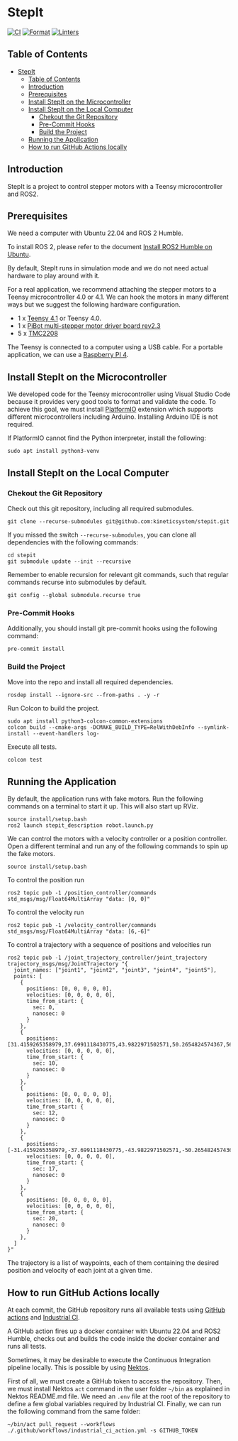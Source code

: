 # StepIt

[![CI](https://github.com/kineticsystem/stepit/actions/workflows/industrial_ci.yml/badge.svg)](https://github.com/kineticsystem/stepit/actions/workflows/industrial_ci.yml)
[![Format](https://github.com/kineticsystem/stepit/actions/workflows/ci-format.yml/badge.svg)](https://github.com/kineticsystem/stepit/actions/workflows/ci-format.yml)
[![Linters](https://github.com/kineticsystem/stepit/actions/workflows/ci-ros-lint.yml/badge.svg)](https://github.com/kineticsystem/stepit/actions/workflows/ci-ros-lint.yml)

## Table of Contents

- [StepIt](#stepit)
  - [Table of Contents](#table-of-contents)
  - [Introduction](#introduction)
  - [Prerequisites](#prerequisites)
  - [Install StepIt on the Microcontroller](#install-stepit-on-the-microcontroller)
  - [Install StepIt on the Local Computer](#install-stepit-on-the-local-computer)
    - [Chekout the Git Repository](#chekout-the-git-repository)
    - [Pre-Commit Hooks](#pre-commit-hooks)
    - [Build the Project](#build-the-project)
  - [Running the Application](#running-the-application)
  - [How to run GitHub Actions locally](#how-to-run-github-actions-locally)

## Introduction

StepIt is a project to control stepper motors with a Teensy microcontroller and ROS2.

## Prerequisites

We need a computer with Ubuntu 22.04 and ROS 2 Humble.

To install ROS 2, please refer to the document [Install ROS2 Humble on Ubuntu](https://docs.ros.org/en/humble/Installation/Ubuntu-Install-Debians.html).

By default, StepIt runs in simulation mode and we do not need actual hardware to play around with it.

For a real application, we recommend attaching the stepper motors to a Teensy microcontroller 4.0 or 4.1. We can hook the motors in many different ways but we suggest the following hardware configuration.

- 1 x [Teensy 4.1](https://www.pjrc.com/store/teensy41.html) or Teensy 4.0.
- 1 x [PiBot multi-stepper motor driver board rev2.3 ](https://www.pibot.com/pibot-multi-stepper-motor-driver-board-rev2-3.html)
- 5 x [TMC2208](https://shop.watterott.com/SilentStepStick-TMC2208-Stepper-Motor-Driver-with-soldered-pinheaders)

The Teensy is connected to a computer using a USB cable. For a portable application, we can use a [Raspberry PI 4](docs/install_ros_on_rasperry_pi/install_ros2_on_rasperry_pi.md).

## Install StepIt on the Microcontroller

We developed code for the Teensy microcontroller using Visual Studio Code because it provides very good tools to format and validate the code. To achieve this goal, we must install [PlatformIO](https://platformio.org) extension which supports different microcontrollers including Arduino. Installing Arduino IDE is not required.

If PlatformIO cannot find the Python interpreter, install the following:

`sudo apt install python3-venv`

## Install StepIt on the Local Computer

### Chekout the Git Repository

Check out this git repository, including all required submodules.

```
git clone --recurse-submodules git@github.com:kineticsystem/stepit.git
```

If you missed the switch `--recurse-submodules`, you can clone all dependencies with the following commands:

```
cd stepit
git submodule update --init --recursive
```

Remember to enable recursion for relevant git commands, such that regular commands recurse into submodules by default.

```
git config --global submodule.recurse true
```

### Pre-Commit Hooks

Additionally, you should install git pre-commit hooks using the following command:

```
pre-commit install
```

### Build the Project

Move into the repo and install all required dependencies.

```
rosdep install --ignore-src --from-paths . -y -r
```

Run Colcon to build the project.

```
sudo apt install python3-colcon-common-extensions
colcon build --cmake-args -DCMAKE_BUILD_TYPE=RelWithDebInfo --symlink-install --event-handlers log-
```

Execute all tests.

```
colcon test
```

## Running the Application

By default, the application runs with fake motors. Run the following commands on a terminal to start it up. This will also start up RViz.

```
source install/setup.bash
ros2 launch stepit_description robot.launch.py
```

We can control the motors with a velocity controller or a position controller. Open a different terminal and run any of the following commands to spin up the fake motors.

```
source install/setup.bash
```

To control the position run

```
ros2 topic pub -1 /position_controller/commands std_msgs/msg/Float64MultiArray "data: [0, 0]"
```

To control the velocity run

```
ros2 topic pub -1 /velocity_controller/commands std_msgs/msg/Float64MultiArray "data: [6,-6]"
```

To control a trajectory with a sequence of positions and velocities run

```
ros2 topic pub -1 /joint_trajectory_controller/joint_trajectory trajectory_msgs/msg/JointTrajectory "{
  joint_names: ["joint1", "joint2", "joint3", "joint4", "joint5"],
  points: [
    {
      positions: [0, 0, 0, 0, 0],
      velocities: [0, 0, 0, 0, 0],
      time_from_start: {
        sec: 0,
        nanosec: 0
      }
    },
    {
      positions: [31.4159265358979,37.6991118430775,43.9822971502571,50.2654824574367,56.5486677646163],
      velocities: [0, 0, 0, 0, 0],
      time_from_start: {
        sec: 10,
        nanosec: 0
      }
    },
    {
      positions: [0, 0, 0, 0, 0],
      velocities: [0, 0, 0, 0, 0],
      time_from_start: {
        sec: 12,
        nanosec: 0
      }
    },
    {
      positions: [-31.4159265358979,-37.6991118430775,-43.9822971502571,-50.2654824574367,-56.5486677646163],
      velocities: [0, 0, 0, 0, 0],
      time_from_start: {
        sec: 17,
        nanosec: 0
      }
    },
    {
      positions: [0, 0, 0, 0, 0],
      velocities: [0, 0, 0, 0, 0],
      time_from_start: {
        sec: 20,
        nanosec: 0
      }
    },
  ]
}"
```

The trajectory is a list of waypoints, each of them containing the desired position and velocity of each joint at a given time.

## How to run GitHub Actions locally

At each commit, the GitHub repository runs all available tests using [GitHub actions](https://docs.github.com/en/actions) and [Industrial CI](https://github.com/ros-industrial/industrial_ci).

A GitHub action fires up a docker container with Ubuntu 22.04 and ROS2 Humble, checks out and builds the code inside the docker container and runs all tests.

Sometimes, it may be desirable to execute the Continuous Integration pipeline locally. This is possible by using [Nektos](https://github.com/nektos/act).

First of all, we must create a GitHub token to access the repository. Then, we
must install Nektos `act` command in the user folder `~/bin` as explained in Nektos README.md file. We need an `.env` file at the root of the repository to define a few global variables required by Industrial CI. Finally, we can run the following command from the same folder:

`~/bin/act pull_request --workflows ./.github/workflows/industrial_ci_action.yml -s GITHUB_TOKEN`
